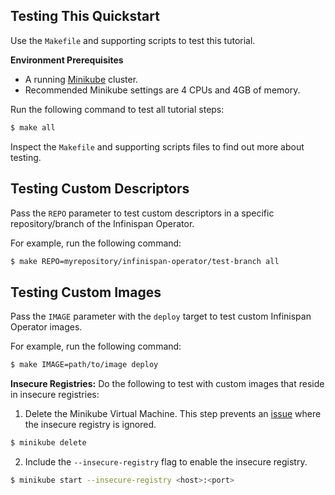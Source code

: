 Testing This Quickstart
-----------------------
Use the `Makefile` and supporting scripts to test this tutorial.

**Environment Prerequisites**
* A running [Minikube](https://kubernetes.io/docs/setup/learning-environment/minikube/) cluster.
* Recommended Minikube settings are 4 CPUs and 4GB of memory.

Run the following command to test all tutorial steps:
```bash
$ make all
```

Inspect the `Makefile` and supporting scripts files to find out more about testing.

Testing Custom Descriptors
--------------------------
Pass the `REPO` parameter to test custom descriptors in a specific repository/branch of the Infinispan Operator.

For example, run the following command:
```bash
$ make REPO=myrepository/infinispan-operator/test-branch all
```

Testing Custom Images
---------------------
Pass the `IMAGE` parameter with the `deploy` target to test custom Infinispan Operator images.

For example, run the following command:
```bash
$ make IMAGE=path/to/image deploy
```

**Insecure Registries:**
Do the following to test with custom images that reside in insecure registries:

1. Delete the Minikube Virtual Machine. This step prevents an [issue](https://github.com/kubernetes/minikube/issues/604#issuecomment-247813764) where the insecure registry is ignored.
```bash
$ minikube delete
```
2. Include the `--insecure-registry` flag to enable the insecure registry.
```bash
$ minikube start --insecure-registry <host>:<port>
```

